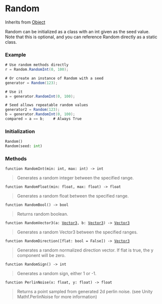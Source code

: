 # Random
Inherits from [Object](../objects/Object.md)

Random can be initialized as a class with an int given as the seed value.
Note that this is optional, and you can reference Random directly as a static class.

### Example
```csharp
# Use random methods directly
r = Random.RandomInt(0, 100);

# Or create an instance of Random with a seed
generator = Random(123);

# Use it
a = generator.RandomInt(0, 100);

# Seed allows repeatable random values
generator2 = Random(123);
b = generator.RandomInt(0, 100);
compared = a == b;    # Always True
```
### Initialization
```python
Random()
Random(seed: int)
```

### Methods
<pre class="language-typescript"><code class="lang-typescript">function RandomInt(min: int, max: int) -> int</code></pre>
> Generates a random integer between the specified range.

<pre class="language-typescript"><code class="lang-typescript">function RandomFloat(min: float, max: float) -> float</code></pre>
> Generates a random float between the specified range.

<pre class="language-typescript"><code class="lang-typescript">function RandomBool() -> bool</code></pre>
> Returns random boolean.

<pre class="language-typescript"><code class="lang-typescript">function RandomVector3(a: <a data-footnote-ref href="#user-content-fn-36">Vector3</a>, b: <a data-footnote-ref href="#user-content-fn-36">Vector3</a>) -> <a data-footnote-ref href="#user-content-fn-36">Vector3</a></code></pre>
> Generates a random Vector3 between the specified ranges.

<pre class="language-typescript"><code class="lang-typescript">function RandomDirection([flat: bool = False]) -> <a data-footnote-ref href="#user-content-fn-36">Vector3</a></code></pre>
> Generates a random normalized direction vector. If flat is true, the y component will be zero.

<pre class="language-typescript"><code class="lang-typescript">function RandomSign() -> int</code></pre>
> Generates a random sign, either 1 or -1.

<pre class="language-typescript"><code class="lang-typescript">function PerlinNoise(x: float, y: float) -> float</code></pre>
> Returns a point sampled from generated 2d perlin noise. (see Unity Mathf.PerlinNoise for more information)


[^0]: [Camera](../static/Camera.md)
[^1]: [Character](../objects/Character.md)
[^2]: [Collider](../objects/Collider.md)
[^3]: [Collision](../objects/Collision.md)
[^4]: [Color](../objects/Color.md)
[^5]: [Convert](../static/Convert.md)
[^6]: [Cutscene](../static/Cutscene.md)
[^7]: [Dict](../objects/Dict.md)
[^8]: [Game](../static/Game.md)
[^9]: [Human](../objects/Human.md)
[^10]: [Input](../static/Input.md)
[^11]: [Json](../static/Json.md)
[^12]: [LineCastHitResult](../objects/LineCastHitResult.md)
[^13]: [LineRenderer](../objects/LineRenderer.md)
[^14]: [List](../objects/List.md)
[^15]: [Map](../static/Map.md)
[^16]: [MapObject](../objects/MapObject.md)
[^17]: [MapTargetable](../objects/MapTargetable.md)
[^18]: [Math](../static/Math.md)
[^19]: [Network](../static/Network.md)
[^20]: [NetworkView](../objects/NetworkView.md)
[^21]: [PersistentData](../static/PersistentData.md)
[^22]: [Physics](../static/Physics.md)
[^23]: [Player](../objects/Player.md)
[^24]: [Quaternion](../objects/Quaternion.md)
[^25]: [Random](../objects/Random.md)
[^26]: [Range](../objects/Range.md)
[^27]: [RoomData](../static/RoomData.md)
[^28]: [Set](../objects/Set.md)
[^29]: [Shifter](../objects/Shifter.md)
[^30]: [String](../static/String.md)
[^31]: [Time](../static/Time.md)
[^32]: [Titan](../objects/Titan.md)
[^33]: [Transform](../objects/Transform.md)
[^34]: [UI](../static/UI.md)
[^35]: [Vector2](../objects/Vector2.md)
[^36]: [Vector3](../objects/Vector3.md)
[^37]: [Object](../objects/Object.md)
[^38]: [Component](../objects/Component.md)
